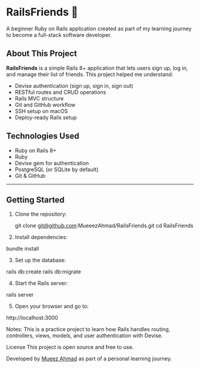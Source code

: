 # RailsFriends 👥

 A beginner Ruby on Rails application created as part of my learning journey to become a full-stack software developer.

##  About This Project

 **RailsFriends** is a simple Rails 8+ application that lets users sign up, log in, and manage their list of friends. This project helped me understand:

 - Devise authentication (sign up, sign in, sign out)
 - RESTful routes and CRUD operations
 - Rails MVC structure
 - Git and GitHub workflow
 - SSH setup on macOS
 - Deploy-ready Rails setup

##  Technologies Used

- Ruby on Rails 8+
- Ruby
- Devise gem for authentication
- PostgreSQL (or SQLite by default)
- Git & GitHub

---

##  Getting Started

1. Clone the repository:

   git clone git@github.com:MueeezAhmad/RailsFriends.git
   cd RailsFriends

2. Install dependencies:

bundle install

3. Set up the database:

 rails db:create
 rails db:migrate

4. Start the Rails server:

 rails server

5. Open your browser and go to:

 http://localhost:3000

Notes:
 This is a practice project to learn how Rails handles routing, controllers, views, models, and user authentication with Devise.

License
 This project is open source and free to use.

Developed by [Mueez Ahmad](https://github.com/MueeezAhmad) as part of a personal learning journey.


